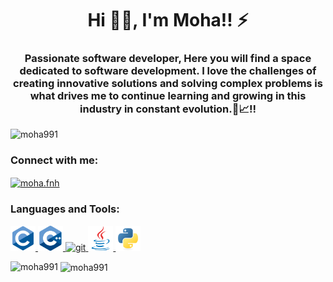 <h1 align="center">Hi 👋🏿, I'm Moha!! ⚡</h1>
<h3 align="center">Passionate software developer, Here you will find a space dedicated to software development. I love the challenges of creating innovative solutions and solving complex problems is what drives me to continue learning and growing in this industry in constant evolution.🚀📈!!</h3>

<p align="left"> <img src="https://komarev.com/ghpvc/?username=moha991&label=Profile%20views&color=0e75b6&style=flat" alt="moha991" /> </p>

<h3 align="left">Connect with me:</h3>
<p align="left">
<a href="https://instagram.com/moha.fnh" target="blank"><img align="center" src="https://raw.githubusercontent.com/rahuldkjain/github-profile-readme-generator/master/src/images/icons/Social/instagram.svg" alt="moha.fnh" height="30" width="40" /></a>
</p>

<h3 align="left">Languages and Tools:</h3>
<p align="left"> <a href="https://www.cprogramming.com/" target="_blank" rel="noreferrer"> <img src="https://raw.githubusercontent.com/devicons/devicon/master/icons/c/c-original.svg" alt="c" width="40" height="40"/> </a> <a href="https://www.w3schools.com/cpp/" target="_blank" rel="noreferrer"> <img src="https://raw.githubusercontent.com/devicons/devicon/master/icons/cplusplus/cplusplus-original.svg" alt="cplusplus" width="40" height="40"/> </a> <a href="https://git-scm.com/" target="_blank" rel="noreferrer"> <img src="https://www.vectorlogo.zone/logos/git-scm/git-scm-icon.svg" alt="git" width="40" height="40"/> </a> <a href="https://www.java.com" target="_blank" rel="noreferrer"> <img src="https://raw.githubusercontent.com/devicons/devicon/master/icons/java/java-original.svg" alt="java" width="40" height="40"/> </a> <a href="https://www.python.org" target="_blank" rel="noreferrer"> <img src="https://raw.githubusercontent.com/devicons/devicon/master/icons/python/python-original.svg" alt="python" width="40" height="40"/> </a> </p>

<p><img align="left" src="https://github-readme-stats.vercel.app/api/top-langs?username=moha991&show_icons=true&locale=en&layout=compact" alt="moha991" /></p>

<p>&nbsp;<img align="center" src="https://github-readme-stats.vercel.app/api?username=moha991&show_icons=true&locale=en" alt="moha991" /></p>

